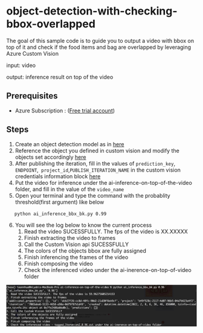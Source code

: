 # object-detection-with-checking-bbox-overlapped
The goal of this sample code is to guide you to output a video with bbox on top of it and check if the food items and bag are overlapped by leveraging Azure Custom Vision

input: video

output: inference result on top of the video

## Prerequisites
- Azure Subscription : ([Free trial account](https://azure.microsoft.com/en-us/free/))

## Steps
1. Create an object detection model as in [here](https://docs.microsoft.com/en-us/azure/cognitive-services/custom-vision-service/get-started-build-detector)
2. Reference the object you defined in custom vision and modify the objects set accordingly [here](https://github.com/leannhuang/object-detection-with-checking-bbox-overlapped/blob/main/check_bbox_overlapped.py#L27) 
3. After publishing the iteration, fill in the values of `prediction_key`, `ENDPOINT`,` project_id`,`PUBLISH_ITERATION_NAME` in the custom vision credentials information block [here](https://github.com/leannhuang/object-detection-with-checking-bbox-overlapped/blob/main/check_bbox_overlapped.py#L40)
4. Put the video for inference under the ai-inference-on-top-of-the-video folder, and fill in the value of the  `video_name`
5. Open your terminal and type the command with the probablity threshold(first argument) like below 
```
   python ai_inference_bbx_bk.py 0.99
```
6. You will see the log below to know the current process
   1. Read the video SUCESSFULLY. The fps of the video is XX.XXXXX
   2. Finish extracting the video to frames 
   3. Call the Custom Vision api SUCESSFULLY
   4. The colors of the objects bbox are fully assigned
   5. Finish inferencing the frames of the video
   6. Finish composing the video
   7. Check the inferenced video under the ai-inerence-on-top-of-video folder

![commands arguments](docs/images/commands_argument.png)